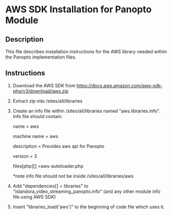 # AWS SDK Installation for Panopto Module

## Description
This file describes installation instructions for the AWS library needed within the Panopto implementation files.

## Instructions
1. Download the AWS SDK from https://docs.aws.amazon.com/aws-sdk-php/v3/download/aws.zip

2. Extract zip into /sites/all/libraries 

3. Create an info file within /sites/all/libraries named "aws.libraries.info". 
    Info file should contain: 
    
    name = aws
    
    machine name = aws
    
    description = Provides aws api for Panopto
    
    version = 3
    
    files[php][] =aws-autoloader.php

    *note info file should not be inside /sites/all/libraries/aws

4. Add "dependencies[] = libraries" to "islandora_video_streaming_panopto.info" (and any other module info file using AWS SDK)

5. Insert "libraries_load('aws')" to the beginning of code file which uses it.
